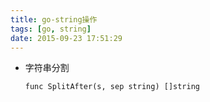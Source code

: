 ```yaml
---
title: go-string操作
tags: [go, string]
date: 2015-09-23 17:51:29
---
```


-   字符串分割

        func SplitAfter(s, sep string) []string
